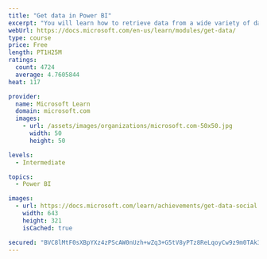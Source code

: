 ```yaml
---
title: "Get data in Power BI"
excerpt: "You will learn how to retrieve data from a wide variety of data sources, including Microsoft Excel, relational databases, and NoSQL data stores. You will also learn how to improve performance while retrieving data."
webUrl: https://docs.microsoft.com/en-us/learn/modules/get-data/
type: course
price: Free
length: PT1H25M
ratings:
  count: 4724
  average: 4.7605844
heat: 117

provider:
  name: Microsoft Learn
  domain: microsoft.com
  images:
    - url: /assets/images/organizations/microsoft.com-50x50.jpg
      width: 50
      height: 50

levels:
  - Intermediate

topics:
  - Power BI

images:
  - url: https://docs.microsoft.com/learn/achievements/get-data-social.png
    width: 643
    height: 321
    isCached: true

secured: "BVC8lMtF0sXBpYXz4zPScAW0nUzh+wZq3+G5tV8yPTz8ReLqoyCw9z9m0TAk3kbhzP7p08gIdb4PsuoVEzkY47kbEEO0pKVoSNFOPgFw3JgxvCyBxZ6L8iHoDCS5BsBf2om3s1d5Cg3ZSrDJ1OyIsyPvTawQCpPHnghdBss5/Z2qlUdqbtJH9Rf33AgFt3YpBrqTyj/jLzg37KJSOZ0fhyJyQD+LBaRM+j6VLoHW1jOK+hvMZuWcpI/I7D8VH9uk7suJ3DWdv5B5808souaFJQcwMy0YxCWAgDOXXwXuAVFAMR49h6zUr3qYxY8XtdEQ1Nn9gynwFn1dFPHHFa81ON9kpNVBZVwG30SRpeNZSRfWch639BEJwkd/esxrTex9jSxwB3UihYgz3FWD2868nic7GakdH55jfsvLK7ZxOlM=;RoTCrui8/yZyG67xL1d+Ug=="
---
```


